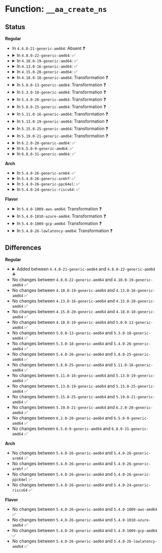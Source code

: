 # Function: <code>__aa_create_ns</code>

## Status
<b>Regular</b>
<ul>
<li>
In <code>4.4.0-21-generic-amd64</code>: Absent ❓
</li>
<li>
<details>
<summary>In <code>4.8.0-22-generic-amd64</code>: ✅</summary>

```c
struct aa_ns * __aa_create_ns(struct aa_ns * parent, const char * name, struct dentry * dir)
```

```json
{
  "name": "__aa_create_ns",
  "collision_type": "Unique Static",
  "inline_type": "No",
  "funcs": [
    {
      "addr": 18446744071582843072,
      "name": "__aa_create_ns",
      "external": false,
      "loc": "security/apparmor/policy_ns.c:187",
      "file": "security/apparmor/policy_ns.c",
      "inline": "seen, unknown",
      "caller_inline": [],
      "caller_func": [
        "security/apparmor/policy_ns.c:aa_prepare_ns",
        "security/apparmor/policy_ns.c:aa_create_ns"
      ]
    }
  ],
  "symbols": [
    {
      "addr": 18446744071582843072,
      "name": "__aa_create_ns",
      "section": ".text",
      "bind": "STB_LOCAL",
      "size": 551
    }
  ]
}
```
</details>
</li>
<li>
<details>
<summary>In <code>4.10.0-19-generic-amd64</code>: ✅</summary>

```c
struct aa_ns * __aa_create_ns(struct aa_ns * parent, const char * name, struct dentry * dir)
```

```json
{
  "name": "__aa_create_ns",
  "collision_type": "Unique Static",
  "inline_type": "No",
  "funcs": [
    {
      "addr": 18446744071582939072,
      "name": "__aa_create_ns",
      "external": false,
      "loc": "security/apparmor/policy_ns.c:188",
      "file": "security/apparmor/policy_ns.c",
      "inline": "seen, unknown",
      "caller_inline": [],
      "caller_func": [
        "security/apparmor/policy_ns.c:aa_prepare_ns",
        "security/apparmor/policy_ns.c:aa_create_ns"
      ]
    }
  ],
  "symbols": [
    {
      "addr": 18446744071582939072,
      "name": "__aa_create_ns",
      "section": ".text",
      "bind": "STB_LOCAL",
      "size": 559
    }
  ]
}
```
</details>
</li>
<li>
<details>
<summary>In <code>4.13.0-16-generic-amd64</code>: ✅</summary>

```c
struct aa_ns * __aa_create_ns(struct aa_ns * parent, const char * name, struct dentry * dir)
```

```json
{
  "name": "__aa_create_ns",
  "collision_type": "Unique Static",
  "inline_type": "No",
  "funcs": [
    {
      "addr": 18446744071582957712,
      "name": "__aa_create_ns",
      "external": false,
      "loc": "security/apparmor/policy_ns.c:246",
      "file": "security/apparmor/policy_ns.c",
      "inline": "seen, unknown",
      "caller_inline": [],
      "caller_func": [
        "security/apparmor/policy_ns.c:aa_prepare_ns",
        "security/apparmor/policy_ns.c:__aa_find_or_create_ns"
      ]
    }
  ],
  "symbols": [
    {
      "addr": 18446744071582957712,
      "name": "__aa_create_ns",
      "section": ".text",
      "bind": "STB_LOCAL",
      "size": 274
    }
  ]
}
```
</details>
</li>
<li>
<details>
<summary>In <code>4.15.0-20-generic-amd64</code>: ✅</summary>

```c
struct aa_ns * __aa_create_ns(struct aa_ns * parent, const char * name, struct dentry * dir)
```

```json
{
  "name": "__aa_create_ns",
  "collision_type": "Unique Static",
  "inline_type": "No",
  "funcs": [
    {
      "addr": 18446744071583119904,
      "name": "__aa_create_ns",
      "external": false,
      "loc": "security/apparmor/policy_ns.c:246",
      "file": "security/apparmor/policy_ns.c",
      "inline": "seen, unknown",
      "caller_inline": [],
      "caller_func": [
        "security/apparmor/policy_ns.c:aa_prepare_ns",
        "security/apparmor/policy_ns.c:__aa_find_or_create_ns"
      ]
    }
  ],
  "symbols": [
    {
      "addr": 18446744071583119904,
      "name": "__aa_create_ns",
      "section": ".text",
      "bind": "STB_LOCAL",
      "size": 286
    }
  ]
}
```
</details>
</li>
<li>
<details>
<summary>In <code>4.18.0-10-generic-amd64</code>: Transformation ❓</summary>

```c
struct aa_ns * __aa_create_ns(struct aa_ns * parent, const char * name, struct dentry * dir)
```

```json
{
  "name": "__aa_create_ns",
  "collision_type": "Unique Static",
  "inline_type": "No",
  "funcs": [
    {
      "addr": 0,
      "name": "__aa_create_ns",
      "external": false,
      "loc": "security/apparmor/policy_ns.c:246",
      "file": "security/apparmor/policy_ns.c",
      "inline": "seen, unknown",
      "caller_inline": [],
      "caller_func": [
        "security/apparmor/policy_ns.c:aa_prepare_ns",
        "security/apparmor/policy_ns.c:__aa_find_or_create_ns"
      ]
    }
  ],
  "symbols": [
    {
      "addr": 18446744071583325744,
      "name": "__aa_create_ns",
      "section": ".text",
      "bind": "STB_LOCAL",
      "size": 280
    },
    {
      "addr": 18446744071583327239,
      "name": "__aa_create_ns.cold.9",
      "section": ".text",
      "bind": "STB_LOCAL",
      "size": 20
    }
  ]
}
```
</details>
</li>
<li>
<details>
<summary>In <code>5.0.0-13-generic-amd64</code>: Transformation ❓</summary>

```c
struct aa_ns * __aa_create_ns(struct aa_ns * parent, const char * name, struct dentry * dir)
```

```json
{
  "name": "__aa_create_ns",
  "collision_type": "Unique Static",
  "inline_type": "No",
  "funcs": [
    {
      "addr": 0,
      "name": "__aa_create_ns",
      "external": false,
      "loc": "security/apparmor/policy_ns.c:246",
      "file": "security/apparmor/policy_ns.c",
      "inline": "seen, unknown",
      "caller_inline": [],
      "caller_func": [
        "security/apparmor/policy_ns.c:aa_prepare_ns",
        "security/apparmor/policy_ns.c:__aa_find_or_create_ns"
      ]
    }
  ],
  "symbols": [
    {
      "addr": 18446744071583444304,
      "name": "__aa_create_ns",
      "section": ".text",
      "bind": "STB_LOCAL",
      "size": 280
    },
    {
      "addr": 18446744071583445799,
      "name": "__aa_create_ns.cold.9",
      "section": ".text",
      "bind": "STB_LOCAL",
      "size": 20
    }
  ]
}
```
</details>
</li>
<li>
<details>
<summary>In <code>5.3.0-18-generic-amd64</code>: Transformation ❓</summary>

```c
struct aa_ns * __aa_create_ns(struct aa_ns * parent, const char * name, struct dentry * dir)
```

```json
{
  "name": "__aa_create_ns",
  "collision_type": "Unique Static",
  "inline_type": "No",
  "funcs": [
    {
      "addr": 0,
      "name": "__aa_create_ns",
      "external": false,
      "loc": "security/apparmor/policy_ns.c:242",
      "file": "security/apparmor/policy_ns.c",
      "inline": "seen, unknown",
      "caller_inline": [],
      "caller_func": [
        "security/apparmor/policy_ns.c:aa_prepare_ns",
        "security/apparmor/policy_ns.c:__aa_find_or_create_ns"
      ]
    }
  ],
  "symbols": [
    {
      "addr": 18446744071583629168,
      "name": "__aa_create_ns",
      "section": ".text",
      "bind": "STB_LOCAL",
      "size": 281
    },
    {
      "addr": 18446744071583630832,
      "name": "__aa_create_ns.cold",
      "section": ".text",
      "bind": "STB_LOCAL",
      "size": 21
    }
  ]
}
```
</details>
</li>
<li>
<details>
<summary>In <code>5.4.0-26-generic-amd64</code>: Transformation ❓</summary>

```c
struct aa_ns * __aa_create_ns(struct aa_ns * parent, const char * name, struct dentry * dir)
```

```json
{
  "name": "__aa_create_ns",
  "collision_type": "Unique Static",
  "inline_type": "No",
  "funcs": [
    {
      "addr": 0,
      "name": "__aa_create_ns",
      "external": false,
      "loc": "security/apparmor/policy_ns.c:242",
      "file": "security/apparmor/policy_ns.c",
      "inline": "seen, unknown",
      "caller_inline": [],
      "caller_func": [
        "security/apparmor/policy_ns.c:aa_prepare_ns",
        "security/apparmor/policy_ns.c:__aa_find_or_create_ns"
      ]
    }
  ],
  "symbols": [
    {
      "addr": 18446744071583735344,
      "name": "__aa_create_ns",
      "section": ".text",
      "bind": "STB_LOCAL",
      "size": 281
    },
    {
      "addr": 18446744071583737008,
      "name": "__aa_create_ns.cold",
      "section": ".text",
      "bind": "STB_LOCAL",
      "size": 21
    }
  ]
}
```
</details>
</li>
<li>
<details>
<summary>In <code>5.8.0-25-generic-amd64</code>: Transformation ❓</summary>

```c
struct aa_ns * __aa_create_ns(struct aa_ns * parent, const char * name, struct dentry * dir)
```

```json
{
  "name": "__aa_create_ns",
  "collision_type": "Unique Static",
  "inline_type": "No",
  "funcs": [
    {
      "addr": 0,
      "name": "__aa_create_ns",
      "external": false,
      "loc": "security/apparmor/policy_ns.c:242",
      "file": "security/apparmor/policy_ns.c",
      "inline": "seen, unknown",
      "caller_inline": [],
      "caller_func": [
        "security/apparmor/policy_ns.c:aa_prepare_ns",
        "security/apparmor/policy_ns.c:__aa_find_or_create_ns"
      ]
    }
  ],
  "symbols": [
    {
      "addr": 18446744071584118928,
      "name": "__aa_create_ns",
      "section": ".text",
      "bind": "STB_LOCAL",
      "size": 387
    },
    {
      "addr": 18446744071584121216,
      "name": "__aa_create_ns.cold",
      "section": ".text",
      "bind": "STB_LOCAL",
      "size": 21
    }
  ]
}
```
</details>
</li>
<li>
<details>
<summary>In <code>5.11.0-16-generic-amd64</code>: Transformation ❓</summary>

```c
struct aa_ns * __aa_create_ns(struct aa_ns * parent, const char * name, struct dentry * dir)
```

```json
{
  "name": "__aa_create_ns",
  "collision_type": "Unique Static",
  "inline_type": "No",
  "funcs": [
    {
      "addr": 0,
      "name": "__aa_create_ns",
      "external": false,
      "loc": "security/apparmor/policy_ns.c:242",
      "file": "security/apparmor/policy_ns.c",
      "inline": "seen, unknown",
      "caller_inline": [],
      "caller_func": [
        "security/apparmor/policy_ns.c:aa_prepare_ns",
        "security/apparmor/policy_ns.c:__aa_find_or_create_ns"
      ]
    }
  ],
  "symbols": [
    {
      "addr": 18446744071584237872,
      "name": "__aa_create_ns",
      "section": ".text",
      "bind": "STB_LOCAL",
      "size": 387
    },
    {
      "addr": 18446744071591368635,
      "name": "__aa_create_ns.cold",
      "section": ".text",
      "bind": "STB_LOCAL",
      "size": 21
    }
  ]
}
```
</details>
</li>
<li>
<details>
<summary>In <code>5.13.0-19-generic-amd64</code>: Transformation ❓</summary>

```c
struct aa_ns * __aa_create_ns(struct aa_ns * parent, const char * name, struct dentry * dir)
```

```json
{
  "name": "__aa_create_ns",
  "collision_type": "Unique Static",
  "inline_type": "No",
  "funcs": [
    {
      "addr": 0,
      "name": "__aa_create_ns",
      "external": false,
      "loc": "security/apparmor/policy_ns.c:242",
      "file": "security/apparmor/policy_ns.c",
      "inline": "seen, unknown",
      "caller_inline": [],
      "caller_func": [
        "security/apparmor/policy_ns.c:aa_prepare_ns",
        "security/apparmor/policy_ns.c:__aa_find_or_create_ns"
      ]
    }
  ],
  "symbols": [
    {
      "addr": 18446744071584262768,
      "name": "__aa_create_ns",
      "section": ".text",
      "bind": "STB_LOCAL",
      "size": 499
    },
    {
      "addr": 18446744071591311307,
      "name": "__aa_create_ns.cold",
      "section": ".text",
      "bind": "STB_LOCAL",
      "size": 21
    }
  ]
}
```
</details>
</li>
<li>
<details>
<summary>In <code>5.15.0-25-generic-amd64</code>: Transformation ❓</summary>

```c
struct aa_ns * __aa_create_ns(struct aa_ns * parent, const char * name, struct dentry * dir)
```

```json
{
  "name": "__aa_create_ns",
  "collision_type": "Unique Static",
  "inline_type": "No",
  "funcs": [
    {
      "addr": 0,
      "name": "__aa_create_ns",
      "external": false,
      "loc": "security/apparmor/policy_ns.c:242",
      "file": "security/apparmor/policy_ns.c",
      "inline": "seen, unknown",
      "caller_inline": [],
      "caller_func": [
        "security/apparmor/policy_ns.c:aa_prepare_ns",
        "security/apparmor/policy_ns.c:__aa_find_or_create_ns"
      ]
    }
  ],
  "symbols": [
    {
      "addr": 18446744071584648720,
      "name": "__aa_create_ns",
      "section": ".text",
      "bind": "STB_LOCAL",
      "size": 499
    },
    {
      "addr": 18446744071592306441,
      "name": "__aa_create_ns.cold",
      "section": ".text",
      "bind": "STB_LOCAL",
      "size": 21
    }
  ]
}
```
</details>
</li>
<li>
<details>
<summary>In <code>5.19.0-21-generic-amd64</code>: Transformation ❓</summary>

```c
struct aa_ns * __aa_create_ns(struct aa_ns * parent, const char * name, struct dentry * dir)
```

```json
{
  "name": "__aa_create_ns",
  "collision_type": "Unique Static",
  "inline_type": "No",
  "funcs": [
    {
      "addr": 0,
      "name": "__aa_create_ns",
      "external": false,
      "loc": "security/apparmor/policy_ns.c:257",
      "file": "security/apparmor/policy_ns.c",
      "inline": "seen, unknown",
      "caller_inline": [],
      "caller_func": [
        "security/apparmor/policy_ns.c:aa_prepare_ns",
        "security/apparmor/policy_ns.c:__aa_find_or_create_ns"
      ]
    }
  ],
  "symbols": [
    {
      "addr": 18446744071585306272,
      "name": "__aa_create_ns",
      "section": ".text",
      "bind": "STB_LOCAL",
      "size": 407
    },
    {
      "addr": 18446744071594087995,
      "name": "__aa_create_ns.cold",
      "section": ".text",
      "bind": "STB_LOCAL",
      "size": 20
    }
  ]
}
```
</details>
</li>
<li>
<details>
<summary>In <code>6.2.0-20-generic-amd64</code>: ✅</summary>

```c
struct aa_ns * __aa_create_ns(struct aa_ns * parent, const char * name, struct dentry * dir)
```

```json
{
  "name": "__aa_create_ns",
  "collision_type": "Unique Static",
  "inline_type": "No",
  "funcs": [
    {
      "addr": 18446744071586045328,
      "name": "__aa_create_ns",
      "external": false,
      "loc": "security/apparmor/policy_ns.c:256",
      "file": "security/apparmor/policy_ns.c",
      "inline": "seen, unknown",
      "caller_inline": [],
      "caller_func": [
        "security/apparmor/policy_ns.c:aa_prepare_ns",
        "security/apparmor/policy_ns.c:__aa_find_or_create_ns"
      ]
    }
  ],
  "symbols": [
    {
      "addr": 18446744071586045328,
      "name": "__aa_create_ns",
      "section": ".text",
      "bind": "STB_LOCAL",
      "size": 420
    }
  ]
}
```
</details>
</li>
<li>
<details>
<summary>In <code>6.5.0-9-generic-amd64</code>: ✅</summary>

```c
struct aa_ns * __aa_create_ns(struct aa_ns * parent, const char * name, struct dentry * dir)
```

```json
{
  "name": "__aa_create_ns",
  "collision_type": "Unique Static",
  "inline_type": "No",
  "funcs": [
    {
      "addr": 18446744071586280336,
      "name": "__aa_create_ns",
      "external": false,
      "loc": "security/apparmor/policy_ns.c:256",
      "file": "security/apparmor/policy_ns.c",
      "inline": "seen, unknown",
      "caller_inline": [],
      "caller_func": [
        "security/apparmor/policy_ns.c:aa_prepare_ns",
        "security/apparmor/policy_ns.c:__aa_find_or_create_ns"
      ]
    }
  ],
  "symbols": [
    {
      "addr": 18446744071586280336,
      "name": "__aa_create_ns",
      "section": ".text",
      "bind": "STB_LOCAL",
      "size": 420
    }
  ]
}
```
</details>
</li>
<li>
<details>
<summary>In <code>6.8.0-31-generic-amd64</code>: ✅</summary>

```c
struct aa_ns * __aa_create_ns(struct aa_ns * parent, const char * name, struct dentry * dir)
```

```json
{
  "name": "__aa_create_ns",
  "collision_type": "Unique Static",
  "inline_type": "No",
  "funcs": [
    {
      "addr": 18446744071586537248,
      "name": "__aa_create_ns",
      "external": false,
      "loc": "security/apparmor/policy_ns.c:219",
      "file": "security/apparmor/policy_ns.c",
      "inline": "seen, unknown",
      "caller_inline": [],
      "caller_func": [
        "security/apparmor/policy_ns.c:aa_prepare_ns",
        "security/apparmor/policy_ns.c:__aa_find_or_create_ns"
      ]
    }
  ],
  "symbols": [
    {
      "addr": 18446744071586537248,
      "name": "__aa_create_ns",
      "section": ".text",
      "bind": "STB_LOCAL",
      "size": 420
    }
  ]
}
```
</details>
</li>
</ul>
<b>Arch</b>
<ul>
<li>
<details>
<summary>In <code>5.4.0-26-generic-arm64</code>: ✅</summary>

```c
struct aa_ns * __aa_create_ns(struct aa_ns * parent, const char * name, struct dentry * dir)
```

```json
{
  "name": "__aa_create_ns",
  "collision_type": "Unique Static",
  "inline_type": "No",
  "funcs": [
    {
      "addr": 18446603336495532136,
      "name": "__aa_create_ns",
      "external": false,
      "loc": "security/apparmor/policy_ns.c:242",
      "file": "security/apparmor/policy_ns.c",
      "inline": "seen, unknown",
      "caller_inline": [],
      "caller_func": [
        "security/apparmor/policy_ns.c:aa_prepare_ns",
        "security/apparmor/policy_ns.c:__aa_find_or_create_ns"
      ]
    }
  ],
  "symbols": [
    {
      "addr": 18446603336495532136,
      "name": "__aa_create_ns",
      "section": ".text",
      "bind": "STB_LOCAL",
      "size": 328
    }
  ]
}
```
</details>
</li>
<li>
<details>
<summary>In <code>5.4.0-26-generic-armhf</code>: ✅</summary>

```c
struct aa_ns * __aa_create_ns(struct aa_ns * parent, const char * name, struct dentry * dir)
```

```json
{
  "name": "__aa_create_ns",
  "collision_type": "Unique Static",
  "inline_type": "No",
  "funcs": [
    {
      "addr": 3228898396,
      "name": "__aa_create_ns",
      "external": false,
      "loc": "security/apparmor/policy_ns.c:242",
      "file": "security/apparmor/policy_ns.c",
      "inline": "seen, unknown",
      "caller_inline": [],
      "caller_func": [
        "security/apparmor/policy_ns.c:aa_prepare_ns",
        "security/apparmor/policy_ns.c:__aa_find_or_create_ns"
      ]
    }
  ],
  "symbols": [
    {
      "addr": 3228898396,
      "name": "__aa_create_ns",
      "section": ".text",
      "bind": "STB_LOCAL",
      "size": 280
    }
  ]
}
```
</details>
</li>
<li>
<details>
<summary>In <code>5.4.0-26-generic-ppc64el</code>: ✅</summary>

```c
struct aa_ns * __aa_create_ns(struct aa_ns * parent, const char * name, struct dentry * dir)
```

```json
{
  "name": "__aa_create_ns",
  "collision_type": "Unique Static",
  "inline_type": "No",
  "funcs": [
    {
      "addr": 13835058055289613632,
      "name": "__aa_create_ns",
      "external": false,
      "loc": "security/apparmor/policy_ns.c:242",
      "file": "security/apparmor/policy_ns.c",
      "inline": "seen, unknown",
      "caller_inline": [],
      "caller_func": [
        "security/apparmor/policy_ns.c:aa_prepare_ns",
        "security/apparmor/policy_ns.c:__aa_find_or_create_ns"
      ]
    }
  ],
  "symbols": [
    {
      "addr": 13835058055289613632,
      "name": "__aa_create_ns",
      "section": ".text",
      "bind": "STB_LOCAL",
      "size": 472
    }
  ]
}
```
</details>
</li>
<li>
<details>
<summary>In <code>5.4.0-24-generic-riscv64</code>: ✅</summary>

```c
struct aa_ns * __aa_create_ns(struct aa_ns * parent, const char * name, struct dentry * dir)
```

```json
{
  "name": "__aa_create_ns",
  "collision_type": "Unique Static",
  "inline_type": "No",
  "funcs": [
    {
      "addr": 18446743936274708376,
      "name": "__aa_create_ns",
      "external": false,
      "loc": "security/apparmor/policy_ns.c:242",
      "file": "security/apparmor/policy_ns.c",
      "inline": "seen, unknown",
      "caller_inline": [],
      "caller_func": [
        "security/apparmor/policy_ns.c:aa_prepare_ns",
        "security/apparmor/policy_ns.c:__aa_find_or_create_ns"
      ]
    }
  ],
  "symbols": [
    {
      "addr": 18446743936274708376,
      "name": "__aa_create_ns",
      "section": ".text",
      "bind": "STB_LOCAL",
      "size": 266
    }
  ]
}
```
</details>
</li>
</ul>
<b>Flavor</b>
<ul>
<li>
<details>
<summary>In <code>5.4.0-1009-aws-amd64</code>: Transformation ❓</summary>

```c
struct aa_ns * __aa_create_ns(struct aa_ns * parent, const char * name, struct dentry * dir)
```

```json
{
  "name": "__aa_create_ns",
  "collision_type": "Unique Static",
  "inline_type": "No",
  "funcs": [
    {
      "addr": 0,
      "name": "__aa_create_ns",
      "external": false,
      "loc": "security/apparmor/policy_ns.c:242",
      "file": "security/apparmor/policy_ns.c",
      "inline": "seen, unknown",
      "caller_inline": [],
      "caller_func": [
        "security/apparmor/policy_ns.c:aa_prepare_ns",
        "security/apparmor/policy_ns.c:__aa_find_or_create_ns"
      ]
    }
  ],
  "symbols": [
    {
      "addr": 18446744071583704080,
      "name": "__aa_create_ns",
      "section": ".text",
      "bind": "STB_LOCAL",
      "size": 281
    },
    {
      "addr": 18446744071583705744,
      "name": "__aa_create_ns.cold",
      "section": ".text",
      "bind": "STB_LOCAL",
      "size": 21
    }
  ]
}
```
</details>
</li>
<li>
<details>
<summary>In <code>5.4.0-1010-azure-amd64</code>: Transformation ❓</summary>

```c
struct aa_ns * __aa_create_ns(struct aa_ns * parent, const char * name, struct dentry * dir)
```

```json
{
  "name": "__aa_create_ns",
  "collision_type": "Unique Static",
  "inline_type": "No",
  "funcs": [
    {
      "addr": 0,
      "name": "__aa_create_ns",
      "external": false,
      "loc": "security/apparmor/policy_ns.c:242",
      "file": "security/apparmor/policy_ns.c",
      "inline": "seen, unknown",
      "caller_inline": [],
      "caller_func": [
        "security/apparmor/policy_ns.c:aa_prepare_ns",
        "security/apparmor/policy_ns.c:__aa_find_or_create_ns"
      ]
    }
  ],
  "symbols": [
    {
      "addr": 18446744071583641136,
      "name": "__aa_create_ns",
      "section": ".text",
      "bind": "STB_LOCAL",
      "size": 281
    },
    {
      "addr": 18446744071583642800,
      "name": "__aa_create_ns.cold",
      "section": ".text",
      "bind": "STB_LOCAL",
      "size": 21
    }
  ]
}
```
</details>
</li>
<li>
<details>
<summary>In <code>5.4.0-1009-gcp-amd64</code>: Transformation ❓</summary>

```c
struct aa_ns * __aa_create_ns(struct aa_ns * parent, const char * name, struct dentry * dir)
```

```json
{
  "name": "__aa_create_ns",
  "collision_type": "Unique Static",
  "inline_type": "No",
  "funcs": [
    {
      "addr": 0,
      "name": "__aa_create_ns",
      "external": false,
      "loc": "security/apparmor/policy_ns.c:242",
      "file": "security/apparmor/policy_ns.c",
      "inline": "seen, unknown",
      "caller_inline": [],
      "caller_func": [
        "security/apparmor/policy_ns.c:aa_prepare_ns",
        "security/apparmor/policy_ns.c:__aa_find_or_create_ns"
      ]
    }
  ],
  "symbols": [
    {
      "addr": 18446744071583687856,
      "name": "__aa_create_ns",
      "section": ".text",
      "bind": "STB_LOCAL",
      "size": 281
    },
    {
      "addr": 18446744071583689520,
      "name": "__aa_create_ns.cold",
      "section": ".text",
      "bind": "STB_LOCAL",
      "size": 21
    }
  ]
}
```
</details>
</li>
<li>
<details>
<summary>In <code>5.4.0-26-lowlatency-amd64</code>: Transformation ❓</summary>

```c
struct aa_ns * __aa_create_ns(struct aa_ns * parent, const char * name, struct dentry * dir)
```

```json
{
  "name": "__aa_create_ns",
  "collision_type": "Unique Static",
  "inline_type": "No",
  "funcs": [
    {
      "addr": 0,
      "name": "__aa_create_ns",
      "external": false,
      "loc": "security/apparmor/policy_ns.c:242",
      "file": "security/apparmor/policy_ns.c",
      "inline": "seen, unknown",
      "caller_inline": [],
      "caller_func": [
        "security/apparmor/policy_ns.c:aa_prepare_ns",
        "security/apparmor/policy_ns.c:__aa_find_or_create_ns"
      ]
    }
  ],
  "symbols": [
    {
      "addr": 18446744071583787680,
      "name": "__aa_create_ns",
      "section": ".text",
      "bind": "STB_LOCAL",
      "size": 281
    },
    {
      "addr": 18446744071583789408,
      "name": "__aa_create_ns.cold",
      "section": ".text",
      "bind": "STB_LOCAL",
      "size": 21
    }
  ]
}
```
</details>
</li>
</ul>

## Differences
<b>Regular</b>
<ul>
<li>
<details>
<summary>Added between <code>4.4.0-21-generic-amd64</code> and <code>4.8.0-22-generic-amd64</code> ➕</summary>

```c
struct aa_ns * __aa_create_ns(struct aa_ns * parent, const char * name, struct dentry * dir)
```
</details>
</li>
<li>
No changes between <code>4.8.0-22-generic-amd64</code> and <code>4.10.0-19-generic-amd64</code> ✅
</li>
<li>
No changes between <code>4.10.0-19-generic-amd64</code> and <code>4.13.0-16-generic-amd64</code> ✅
</li>
<li>
No changes between <code>4.13.0-16-generic-amd64</code> and <code>4.15.0-20-generic-amd64</code> ✅
</li>
<li>
No changes between <code>4.15.0-20-generic-amd64</code> and <code>4.18.0-10-generic-amd64</code> ✅
</li>
<li>
No changes between <code>4.18.0-10-generic-amd64</code> and <code>5.0.0-13-generic-amd64</code> ✅
</li>
<li>
No changes between <code>5.0.0-13-generic-amd64</code> and <code>5.3.0-18-generic-amd64</code> ✅
</li>
<li>
No changes between <code>5.3.0-18-generic-amd64</code> and <code>5.4.0-26-generic-amd64</code> ✅
</li>
<li>
No changes between <code>5.4.0-26-generic-amd64</code> and <code>5.8.0-25-generic-amd64</code> ✅
</li>
<li>
No changes between <code>5.8.0-25-generic-amd64</code> and <code>5.11.0-16-generic-amd64</code> ✅
</li>
<li>
No changes between <code>5.11.0-16-generic-amd64</code> and <code>5.13.0-19-generic-amd64</code> ✅
</li>
<li>
No changes between <code>5.13.0-19-generic-amd64</code> and <code>5.15.0-25-generic-amd64</code> ✅
</li>
<li>
No changes between <code>5.15.0-25-generic-amd64</code> and <code>5.19.0-21-generic-amd64</code> ✅
</li>
<li>
No changes between <code>5.19.0-21-generic-amd64</code> and <code>6.2.0-20-generic-amd64</code> ✅
</li>
<li>
No changes between <code>6.2.0-20-generic-amd64</code> and <code>6.5.0-9-generic-amd64</code> ✅
</li>
<li>
No changes between <code>6.5.0-9-generic-amd64</code> and <code>6.8.0-31-generic-amd64</code> ✅
</li>
</ul>
<b>Arch</b>
<ul>
<li>
No changes between <code>5.4.0-26-generic-amd64</code> and <code>5.4.0-26-generic-arm64</code> ✅
</li>
<li>
No changes between <code>5.4.0-26-generic-amd64</code> and <code>5.4.0-26-generic-armhf</code> ✅
</li>
<li>
No changes between <code>5.4.0-26-generic-amd64</code> and <code>5.4.0-26-generic-ppc64el</code> ✅
</li>
<li>
No changes between <code>5.4.0-26-generic-amd64</code> and <code>5.4.0-24-generic-riscv64</code> ✅
</li>
</ul>
<b>Flavor</b>
<ul>
<li>
No changes between <code>5.4.0-26-generic-amd64</code> and <code>5.4.0-1009-aws-amd64</code> ✅
</li>
<li>
No changes between <code>5.4.0-26-generic-amd64</code> and <code>5.4.0-1010-azure-amd64</code> ✅
</li>
<li>
No changes between <code>5.4.0-26-generic-amd64</code> and <code>5.4.0-1009-gcp-amd64</code> ✅
</li>
<li>
No changes between <code>5.4.0-26-generic-amd64</code> and <code>5.4.0-26-lowlatency-amd64</code> ✅
</li>
</ul>
